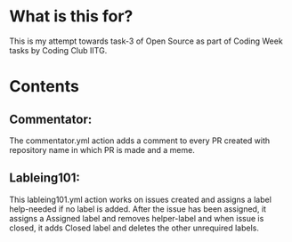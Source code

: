 # What is this for?
This is my attempt towards task-3 of Open Source as part of Coding Week tasks by Coding Club IITG.

# Contents
## Commentator:
 The commentator.yml action adds a comment to every PR created with repository name in which PR is made and a meme.
## Lableing101:
  This lableing101.yml action works on issues created and assigns a label help-needed if no label is added. After the issue has been assigned, it assigns a Assigned label and removes helper-label and when issue is closed, it adds Closed label and deletes the other unrequired labels.
